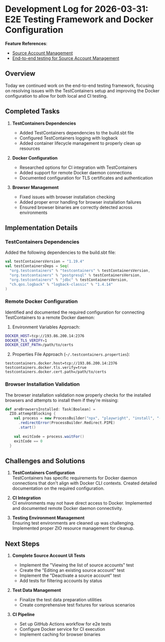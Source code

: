 # Development Log for 2026-03-31: E2E Testing Framework and Docker Configuration

**Feature References**: 
- [Source Account Management](../ynab-importer/features/source_account_management.feature)
- [End-to-end testing for Source Account Management](/ynab-importer/e2e-tests)

## Overview

Today we continued work on the end-to-end testing framework, focusing on resolving issues with the TestContainers setup and improving the Docker configuration to allow for both local and CI testing.

## Completed Tasks

1. **TestContainers Dependencies**
   - Added TestContainers dependencies to the build.sbt file
   - Configured TestContainers logging with logback
   - Added container lifecycle management to properly clean up resources

2. **Docker Configuration**
   - Researched options for CI integration with TestContainers
   - Added support for remote Docker daemon connections
   - Documented configuration for TLS certificates and authentication

3. **Browser Management**
   - Fixed issues with browser installation checking
   - Added proper error handling for browser installation failures
   - Ensured browser binaries are correctly detected across environments

## Implementation Details

### TestContainers Dependencies

Added the following dependencies to the build.sbt file:

```scala
val testContainersVersion = "1.19.4"
val testContainersDeps = Seq(
  "org.testcontainers" % "testcontainers" % testContainersVersion,
  "org.testcontainers" % "postgresql" % testContainersVersion,
  "org.testcontainers" % "jdbc" % testContainersVersion,
  "ch.qos.logback" % "logback-classic" % "1.4.14"
)
```

### Remote Docker Configuration

Identified and documented the required configuration for connecting TestContainers to a remote Docker daemon:

1. Environment Variables Approach:
```bash
DOCKER_HOST=tcp://193.86.200.14:2376
DOCKER_TLS_VERIFY=1
DOCKER_CERT_PATH=/path/to/certs
```

2. Properties File Approach (`~/.testcontainers.properties`):
```properties
testcontainers.docker.host=tcp://193.86.200.14:2376
testcontainers.docker.tls.verify=true
testcontainers.docker.cert.path=/path/to/certs
```

### Browser Installation Validation

The browser installation validation now properly checks for the installed browsers and attempts to install them if they're missing:

```scala
def areBrowsersInstalled: Task[Boolean] = 
  ZIO.attemptBlocking {
    val process = new ProcessBuilder("npx", "playwright", "install", "--dry-run")
      .redirectError(ProcessBuilder.Redirect.PIPE)
      .start()
    
    val exitCode = process.waitFor()
    exitCode == 0
  }
```

## Challenges and Solutions

1. **TestContainers Configuration**  
   TestContainers has specific requirements for Docker daemon connections that don't align with Docker CLI contexts. Created detailed documentation on the required configuration.

2. **CI Integration**  
   CI environments may not have direct access to Docker. Implemented and documented remote Docker daemon connectivity.

3. **Testing Environment Management**  
   Ensuring test environments are cleaned up was challenging. Implemented proper ZIO resource management for cleanup.

## Next Steps

1. **Complete Source Account UI Tests**
   - Implement the "Viewing the list of source accounts" test
   - Create the "Editing an existing source account" test
   - Implement the "Deactivate a source account" test
   - Add tests for filtering accounts by status

2. **Test Data Management**
   - Finalize the test data preparation utilities
   - Create comprehensive test fixtures for various scenarios

3. **CI Pipeline**
   - Set up GitHub Actions workflow for e2e tests
   - Configure Docker service for CI execution
   - Implement caching for browser binaries